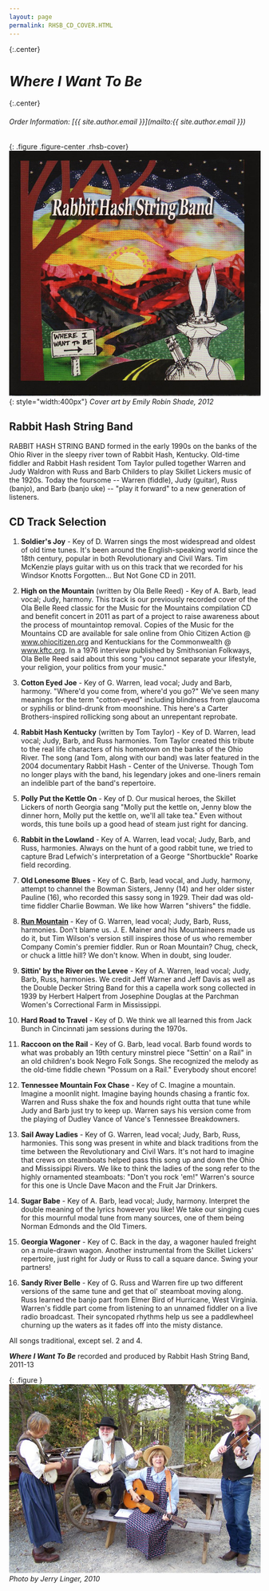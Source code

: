 ```yaml
---
layout: page
permalink: RHSB_CD_COVER.HTML
---
```


{:.center}
# _Where I Want To Be_

{:.center}
###### Order Information: [{{ site.author.email }}](mailto:{{ site.author.email }})

{: .figure .figure-center .rhsb-cover}
![Where_I_Want_To_Be_CD_cover](assets/images/Where_I_Want_To_Be_CD_cover.jpg "Rabbit Hash String Band"){: style="width:400px"}
_Cover art by Emily Robin Shade, 2012_

## Rabbit Hash String Band

RABBIT HASH STRING BAND formed in the early 1990s on the banks of the Ohio River
in the sleepy river town of Rabbit Hash, Kentucky. Old-time fiddler and Rabbit
Hash resident Tom Taylor pulled together Warren and Judy Waldron with Russ and
Barb Childers to play Skillet Lickers music of the 1920s. Today the foursome --
Warren (fiddle), Judy (guitar), Russ (banjo), and Barb (banjo uke) -- "play it
forward" to a new generation of listeners.

## CD Track Selection

1. **Soldier's Joy** - Key of D. Warren sings the most widespread and oldest of
   old time tunes. It's been around the English-speaking world since the 18th
   century, popular in both Revolutionary and Civil Wars. Tim McKenzie plays
   guitar with us on this track that we recorded for his Windsor Knotts
   Forgotten... But Not Gone CD in 2011.

2. **High on the Mountain** (written by Ola Belle Reed) - Key of A. Barb, lead
   vocal; Judy, harmony. This track is our previously recorded cover of the Ola
   Belle Reed classic for the Music for the Mountains compilation CD and benefit
   concert in 2011 as part of a project to raise awareness about the process of
   mountaintop removal. Copies of the Music for the Mountains CD are available
   for sale online from Ohio Citizen Action @ www.ohiocitizen.org and
   Kentuckians for the Commonwealth @ www.kftc.org. In a 1976 interview
   published by Smithsonian Folkways, Ola Belle Reed said about this song "you
   cannot separate your lifestyle, your religion, your politics from your
   music."

3. **Cotton Eyed Joe** - Key of G. Warren, lead vocal; Judy and Barb, harmony.
   "Where'd you come from, where'd you go?" We've seen many meanings for the
   term "cotton-eyed" including blindness from glaucoma or syphilis or
   blind-drunk from moonshine. This here's a Carter Brothers-inspired rollicking
   song about an unrepentant reprobate.

4. **Rabbit Hash Kentucky** (written by Tom Taylor) - Key of D. Warren, lead
   vocal; Judy, Barb, and Russ harmonies. Tom Taylor created this tribute to the
   real life characters of his hometown on the banks of the Ohio River. The song
   (and Tom, along with our band) was later featured in the 2004 documentary
   Rabbit Hash - Center of the Universe. Though Tom no longer plays with the
   band, his legendary jokes and one-liners remain an indelible part of the
   band's repertoire.

5. **Polly Put the Kettle On** - Key of D. Our musical heroes, the Skillet
   Lickers of north Georgia sang "Molly put the kettle on, Jenny blow the dinner
   horn, Molly put the kettle on, we'll all take tea." Even without words, this
   tune boils up a good head of steam just right for dancing.

6. **Rabbit in the Lowland** - Key of A. Warren, lead vocal; Judy, Barb, and
   Russ, harmonies. Always on the hunt of a good rabbit tune, we tried to
   capture Brad Lefwich's interpretation of a George "Shortbuckle" Roarke field
   recording.

7. **Old Lonesome Blues** - Key of C. Barb, lead vocal, and Judy, harmony,
   attempt to channel the Bowman Sisters, Jenny (14) and her older sister
   Pauline (16), who recorded this sassy song in 1929. Their dad was old-time
   fiddler Charlie Bowman. We like how Warren "shivers" the fiddle.

8. **[Run Mountain](assets/music/Run_Mountain.mp3)** - Key of G. Warren, lead
   vocal; Judy, Barb, Russ, harmonies. Don't blame us. J. E. Mainer and his
   Mountaineers made us do it, but Tim Wilson's version still inspires those of
   us who remember Company Comin's premier fiddler. Run or Roan Mountain? Chug,
   check, or chuck a little hill? We don't know. When in doubt, sing louder.

9. **Sittin' by the River on the Levee** - Key of A. Warren, lead vocal; Judy,
   Barb, Russ, harmonies. We credit Jeff Warner and Jeff Davis as well as the
   Double Decker String Band for this a capella work song collected in 1939 by
   Herbert Halpert from Josephine Douglas at the Parchman Women's Correctional
   Farm in Mississippi.

10. **Hard Road to Travel** - Key of D. We think we all learned this from Jack
    Bunch in Cincinnati jam sessions during the 1970s.

11. **Raccoon on the Rail** - Key of G. Barb, lead vocal. Barb found words to
    what was probably an 19th century minstrel piece "Settin' on a Rail" in an
    old children's book Negro Folk Songs. She recognized the melody as the
    old-time fiddle chewn "Possum on a Rail." Everybody shout encore!

12. **Tennessee Mountain Fox Chase** - Key of C. Imagine a mountain. Imagine a
    moonlit night. Imagine baying hounds chasing a frantic fox. Warren and Russ
    shake the fox and hounds right outta that tune while Judy and Barb just try
    to keep up. Warren says his version come from the playing of Dudley Vance of
    Vance's Tennessee Breakdowners.

13. **Sail Away Ladies** - Key of G. Warren, lead vocal; Judy, Barb, Russ,
    harmonies. This song was present in white and black traditions from the time
    between the Revolutionary and Civil Wars. It's not hard to imagine that
    crews on steamboats helped pass this song up and down the Ohio and
    Mississippi Rivers. We like to think the ladies of the song refer to the
    highly ornamented steamboats: "Don't you rock 'em!" Warren's source for this
    one is Uncle Dave Macon and the Fruit Jar Drinkers.

14. **Sugar Babe** - Key of A. Barb, lead vocal; Judy, harmony. Interpret the
    double meaning of the lyrics however you like! We take our singing cues for
    this mournful modal tune from many sources, one of them being Norman Edmonds
    and the Old Timers.

15. **Georgia Wagoner** - Key of C. Back in the day, a wagoner hauled freight on
    a mule-drawn wagon. Another instrumental from the Skillet Lickers'
    repertoire, just right for Judy or Russ to call a square dance. Swing your
    partners!

16. **Sandy River Belle** - Key of G. Russ and Warren fire up two different
    versions of the same tune and get that ol' steamboat moving along. Russ
    learned the banjo part from Elmer Bird of Hurricane, West Virginia. Warren's
    fiddle part come from listening to an unnamed fiddler on a live radio
    broadcast. Their syncopated rhythms help us see a paddlewheel churning up
    the waters as it fades off into the misty distance.

All songs traditional, except sel. 2 and 4.

**_Where I Want To Be_** recorded and produced by Rabbit Hash String Band,
2011-13

{: .figure }
![RHSB_Old_West_Festival](assets/images/RHSB_Old_West_Festival.jpg "Publicity Picture")
_Photo by Jerry Linger, 2010_ 
